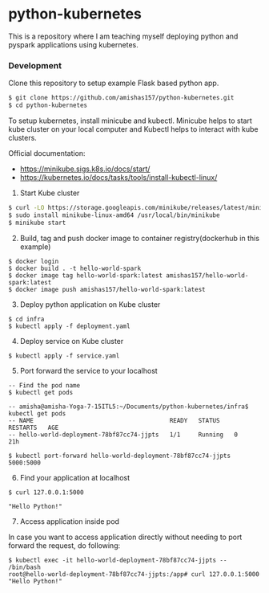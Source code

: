 # python-kubernetes

This is a repository where I am teaching myself deploying python and pyspark applications using kubernetes.

### Development

Clone this repository to setup example Flask based python app.

```sh
$ git clone https://github.com/amishas157/python-kubernetes.git
$ cd python-kubernetes
```

To setup kubernetes, install minicube and kubectl. Minicube helps to start kube cluster on your local computer and Kubectl helps to interact with kube clusters.


Official documentation: 
- https://minikube.sigs.k8s.io/docs/start/
- https://kubernetes.io/docs/tasks/tools/install-kubectl-linux/

1. Start Kube cluster
```sh
$ curl -LO https://storage.googleapis.com/minikube/releases/latest/minikube-linux-amd64
$ sudo install minikube-linux-amd64 /usr/local/bin/minikube
$ minikube start
```

2. Build, tag and push docker image to container registry(dockerhub in this example)

```
$ docker login
$ docker build . -t hello-world-spark
$ docker image tag hello-world-spark:latest amishas157/hello-world-spark:latest
$ docker image push amishas157/hello-world-spark:latest
```

3. Deploy python application on Kube cluster

```
$ cd infra
$ kubectl apply -f deployment.yaml
```

4. Deploy service on Kube cluster

```
$ kubectl apply -f service.yaml
```

5. Port forward the service to your localhost

```
-- Find the pod name
$ kubectl get pods

-- amisha@amisha-Yoga-7-15ITL5:~/Documents/python-kubernetes/infra$ kubectl get pods
-- NAME                                      READY   STATUS    RESTARTS   AGE
-- hello-world-deployment-78bf87cc74-jjpts   1/1     Running   0          21h

$ kubectl port-forward hello-world-deployment-78bf87cc74-jjpts 5000:5000
```

6. Find your application at localhost

```
$ curl 127.0.0.1:5000

"Hello Python!"
```

7. Access application inside pod

In case you want to access application directly without needing to port forward the request, do following:

```
$ kubectl exec -it hello-world-deployment-78bf87cc74-jjpts -- /bin/bash
root@hello-world-deployment-78bf87cc74-jjpts:/app# curl 127.0.0.1:5000
"Hello Python!"
```
